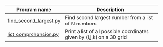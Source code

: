 
| Program name  | Description |
| ------------- | ------------- |
| [find_second_largest.py](/find_second_largest.py)   | Find second largest number from a list of N numbers |
| [list_comprehension.py](/list_comprehension.py)   | Print a list of all possible coordinates given by (i,j,k) on a 3D grid  |